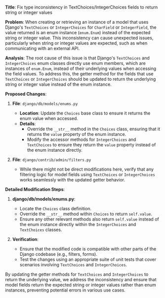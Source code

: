 **Title**: Fix type inconsistency in TextChoices/IntegerChoices fields to return string or integer values

**Problem**: When creating or retrieving an instance of a model that uses Django's `TextChoices` or `IntegerChoices` for `CharField` or `IntegerField`, the value returned is an enum instance (`enum.Enum`) instead of the expected string or integer value. This inconsistency can cause unexpected issues, particularly when string or integer values are expected, such as when communicating with an external API.

**Analysis**: The root cause of this issue is that Django's `TextChoices` and `IntegerChoices` enum classes directly use enum members, which are instances of `enum.Enum`, instead of their underlying values when accessing the field values. To address this, the getter method for the fields that use `TextChoices` or `IntegerChoices` should be updated to return the underlying string or integer value instead of the enum instance.

**Proposed Changes**:
1. **File**: `django/db/models/enums.py`
   - **Location**: Update the `Choices` base class to ensure it returns the enum value when accessed.
   - **Details**:
     - Override the `__str__` method in the `Choices` class, ensuring that it returns the `value` property of the enum instance.
     - Modify the accessor methods for `IntegerChoices` and `TextChoices` to ensure they return the `value` property instead of the enum instance directly.

2. **File**: `django/contrib/admin/filters.py`
   - While there might not be direct modifications here, verify that any filtering logic for model fields using `TextChoices` or `IntegerChoices` works seamlessly with the updated getter behavior.

**Detailed Modification Steps**:

1. **django/db/models/enums.py**:
   - Locate the `Choices` class definition.
   - Override the `__str__` method within `Choices` to return `self.value`.
   - Ensure any other relevant methods also return `self.value` instead of the enum instance directly within the `IntegerChoices` and `TextChoices` classes.

2. **Verification**:
   - Ensure that the modified code is compatible with other parts of the Django codebase (e.g., filters, forms).
   - Test the changes using an appropriate suite of unit tests that cover scenarios involving `TextChoices` and `IntegerChoices`.

By updating the getter methods for `TextChoices` and `IntegerChoices` to return the underlying value, we address the inconsistency and ensure that model fields return the expected string or integer values rather than enum instances, preventing potential errors in various use cases.